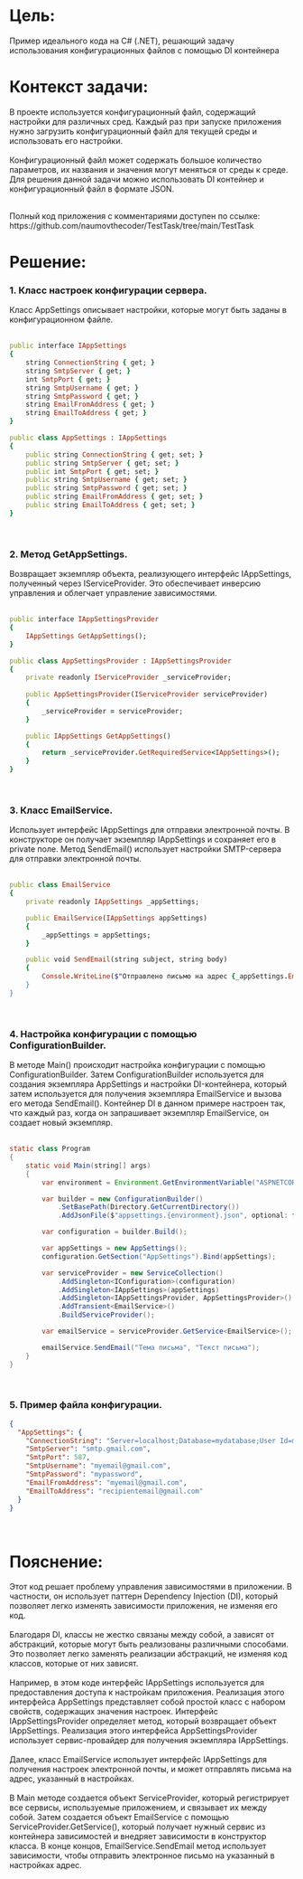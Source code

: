 <h1>Цель: </h1>
Пример идеального кода на C# (.NET), решающий задачу использования конфигурационных файлов с помощью DI контейнера

<h1>Контекст задачи: </h1> 
В проекте используется конфигурационный файл, содержащий настройки для различных сред.  
Каждый раз при запуске приложения нужно загрузить конфигурационный файл для текущей среды и использовать его настройки.  </br></br>
Конфигурационный файл может содержать большое количество параметров, их названия и значения могут меняться от среды к среде. 
Для решения данной задачи можно использовать DI контейнер и конфигурационный файл в формате JSON. 
</br>
</br>
<p>Полный код приложения c комментариями доступен по ссылке: https://github.com/naumovthecoder/TestTask/tree/main/TestTask</p>
 
<h1>Решение: </h1>
<h3> 1. Класс настроек конфигурации сервера.</h3>
Класс AppSettings описывает настройки, которые могут быть заданы в конфигурационном файле.</br></br>

```rb
public interface IAppSettings
{
    string ConnectionString { get; }
    string SmtpServer { get; }
    int SmtpPort { get; }
    string SmtpUsername { get; }
    string SmtpPassword { get; }
    string EmailFromAddress { get; }
    string EmailToAddress { get; }
}
```
```rb
public class AppSettings : IAppSettings
{
    public string ConnectionString { get; set; }
    public string SmtpServer { get; set; }
    public int SmtpPort { get; set; }
    public string SmtpUsername { get; set; }
    public string SmtpPassword { get; set; }
    public string EmailFromAddress { get; set; }
    public string EmailToAddress { get; set; }
}
```


</br><h3>2. Метод GetAppSettings.</h3> 
Возвращает экземпляр объекта, реализующего интерфейс IAppSettings, полученный через IServiceProvider. Это обеспечивает инверсию управления и облегчает управление зависимостями. </br></br>

```rb
public interface IAppSettingsProvider
{
    IAppSettings GetAppSettings();
}
```
```rb
public class AppSettingsProvider : IAppSettingsProvider
{
    private readonly IServiceProvider _serviceProvider;
    
    public AppSettingsProvider(IServiceProvider serviceProvider)
    {
        _serviceProvider = serviceProvider;
    }

    public IAppSettings GetAppSettings()
    {
        return _serviceProvider.GetRequiredService<IAppSettings>();
    }
}
```


</br><h3>3. Класс EmailService.</h3> 
Использует интерфейс IAppSettings для отправки электронной почты. В конструкторе он получает экземпляр IAppSettings и сохраняет его в private поле. Метод SendEmail() использует настройки SMTP-сервера для отправки электронной почты. </br></br>

```rb
public class EmailService
{
    private readonly IAppSettings _appSettings;

    public EmailService(IAppSettings appSettings)
    {
        _appSettings = appSettings;
    }

    public void SendEmail(string subject, string body)
    {
        Console.WriteLine($"Отправлено письмо на адрес {_appSettings.EmailToAddress}");
    }
}
```


</br><h3>4. Настройка конфигурации с помощью ConfigurationBuilder.</h3>
В методе Main() происходит настройка конфигурации с помощью ConfigurationBuilder. Затем ConfigurationBuilder используется для создания экземпляра AppSettings и настройки DI-контейнера, который затем используется для получения экземпляра EmailService и вызова его метода SendEmail(). Контейнер DI в данном примере настроен так, что каждый раз, когда он запрашивает экземпляр EmailService, он создает новый экземпляр. </br></br>
 
```java
static class Program
{
    static void Main(string[] args)
    {
        var environment = Environment.GetEnvironmentVariable("ASPNETCORE_ENVIRONMENT");

        var builder = new ConfigurationBuilder()
            .SetBasePath(Directory.GetCurrentDirectory())
            .AddJsonFile($"appsettings.{environment}.json", optional: false, reloadOnChange: true);

        var configuration = builder.Build();

        var appSettings = new AppSettings();
        configuration.GetSection("AppSettings").Bind(appSettings);

        var serviceProvider = new ServiceCollection()
            .AddSingleton<IConfiguration>(configuration)
            .AddSingleton<IAppSettings>(appSettings)
            .AddSingleton<IAppSettingsProvider, AppSettingsProvider>()
            .AddTransient<EmailService>()
            .BuildServiceProvider();

        var emailService = serviceProvider.GetService<EmailService>();

        emailService.SendEmail("Тема письма", "Текст письма");
    }
}
```



</br><h3>5. Пример файла конфигурации.</h3>
```json
{
  "AppSettings": {
    "ConnectionString": "Server=localhost;Database=mydatabase;User Id=myuser;Password=mypassword;",
    "SmtpServer": "smtp.gmail.com",
    "SmtpPort": 587,
    "SmtpUsername": "myemail@gmail.com",
    "SmtpPassword": "mypassword",
    "EmailFromAddress": "myemail@gmail.com",
    "EmailToAddress": "recipientemail@gmail.com"
  }
}
``` 
 
</br><h1>Пояснение: </h1>
Этот код решает проблему управления зависимостями в приложении. В частности, он использует паттерн Dependency Injection (DI), который позволяет легко изменять зависимости приложения, не изменяя его код. 
</br></br>Благодаря DI, классы не жестко связаны между собой, а зависят от абстракций, которые могут быть реализованы различными способами. Это позволяет легко заменять реализации абстракций, не изменяя код классов, которые от них зависят. 
</br></br>Например, в этом коде интерфейс IAppSettings используется для предоставления доступа к настройкам приложения. Реализация этого интерфейса AppSettings представляет собой простой класс с набором свойств, содержащих значения настроек. Интерфейс IAppSettingsProvider определяет метод, который возвращает объект IAppSettings. Реализация этого интерфейса AppSettingsProvider использует сервис-провайдер для получения экземпляра IAppSettings. 
</br></br>Далее, класс EmailService использует интерфейс IAppSettings для получения настроек электронной почты, и может отправлять письма на адрес, указанный в настройках. 
</br></br>В Main методе создается объект ServiceProvider, который регистрирует все сервисы, используемые приложением, и связывает их между собой. Затем создается объект EmailService с помощью ServiceProvider.GetService<EmailService>(), который получает нужный сервис из контейнера зависимостей и внедряет зависимости в конструктор класса. В конце концов, EmailService.SendEmail метод использует зависимости, чтобы отправить электронное письмо на указанный в настройках адрес. 
 

